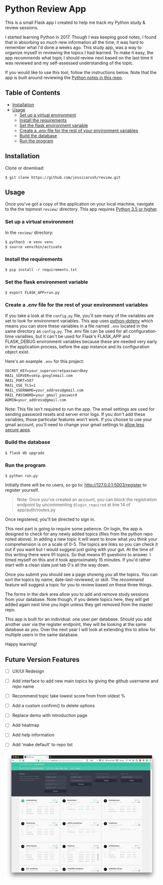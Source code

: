 # Python Review App

This is a small Flask app I created to help me track my Python study & review sessions.

I started learning Python in 2017. Though I was keeping good notes, I found that in absorbing so much new information all the time, it was hard to remember what I'd done a weeks ago. This study app, was a way to organize myself in reviewing the topics I had learned. To make it easy, the app recommends what topic I should review next based on the last time it was reviewed and my self-assessed understanding of the topic.

If you would like to use this tool, follow the instructions below. Note that the app is built around reviewing the [Python notes in this repo](https://github.com/jessicarush/python-notes).

## Table of Contents

<!-- toc -->

- [Installation](#installation)
- [Usage](#usage)
  * [Set up a virtual environment](#set-up-a-virtual-environment)
  * [Install the requirements](#install-the-requirements)
  * [Set the flask environment variable](#set-the-flask-environment-variable)
  * [Create a *.env* file for the rest of your environment variables](#create-a-env-file-for-the-rest-of-your-environment-variables)
  * [Build the database](#build-the-database)
  * [Run the program](#run-the-program)

<!-- tocstop -->

## Installation
Clone or download:
```
$ git clone https://github.com/jessicarush/review.git
```

## Usage
Once you've got a copy of the application on your local machine, navigate to the the topmost `review/` directory.
This app requires [Python 3.5 or higher](https://www.python.org/downloads/).

### Set up a virtual environment
In the `review/` directory:
```
$ python3 -m venv venv
$ source venv/bin/activate
```

### Install the requirements

```
$ pip install -r requirements.txt
```

### Set the flask environment variable
```
$ export FLASK_APP=run.py
```

### Create a *.env* file for the rest of your environment variables

If you take a look at the `config.py` file, you'll see many of the variables are set to look for environment variables. This app uses [python-dotenv](https://github.com/theskumar/python-dotenv/blob/master/README.md) which means you can store these variables in a file named `.env` located in the same directory as `config.py`. The .env file can be used for all configuration-time variables, but it can't be used for Flask's FLASK_APP and FLASK_DEBUG environment variables because these are needed very early in the application process, before the app instance and its configuration object exist.

Here's an example `.env` for this project:

```
SECRET_KEY=your_supersecretpasswordkey
MAIL_SERVER=smtp.googlemail.com
MAIL_PORT=587
MAIL_USE_TLS=1
MAIL_USERNAME=your_address@gmail.com
MAIL_PASSWORD=your_gmail_password
ADMIN=your_address@gmail.com
```

Note: This file isn't required to run the app. The email settings are used for sending password resets and server error logs. If you don't add these variables, those particular features won't work. If you choose to use your gmail account, you'll need to change your gmail settings to [allow less secure apps](https://support.google.com/accounts/answer/6010255?hl=en).

### Build the database
```
$ flask db upgrade
```

### Run the program
```
$ python run.py
```

Initially there will be no users, so go to:
<http://127.0.0.1:5003/register> to register yourself.

>Note: Once you've created an account, you can block the registration endpoint by uncommenting `@login_required` at line 14 of app/auth/routes.py

Once registered, you'll be directed to sign in.

This next part is going to require some patience. On login, the app is designed to check for any newly added topics (files from the python repo noted above). In adding a new topic it will want to know what you think your comprehension is on a scale of 0-5. The topics are links so you can check it out if you want but I would suggest just going with your gut. At the time of this writing there were 91 topics. So that means 91 questions to answer. I timed myself on this and it took approximately 15 minutes. If you'd rather start with a clean slate just tab 0's all the way down.

Once you submit you should see a page showing you all the topics. You can sort the topics by name, date-last-reviewed, or skill. The *recommend* feature will suggest a topic for you to review based on these three things.

The forms in the dark area allow you to add and remove study sessions from your database. Note though, if you delete topics here, they will get added again next time you login unless they get removed from the master repo.

This app is built for an individual: one user per database. Should you add another user via the register endpoint, they will be looking at the same database as you. Over the next year I will look at extending this to allow for multiple users in the same database.

Happy learning!

## Future Version Features

- [ ] UX/UI Redesign
- [ ] Add interface to add new main topics by giving the github username and repo name
- [ ] Recommend topic take lowest score from from oldest %
- [ ] Add a custom confirm() to delete options
- [ ] Replace demo with introduction page
- [ ] Add heatmap
- [ ] Add help information
- [ ] Add 'make default' to repo list


![Python Review App](/app/static/img/screenshot.png "Python Review App running in Firefox")
